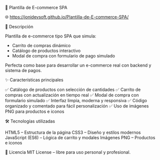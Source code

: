 🛒 Plantilla de E-commerce SPA

🌐 https://jonidevsoft.github.io/Plantilla-de-E-commerce-SPA/

🚀 Descripción

Plantilla de e-commerce tipo SPA que simula:

- Carrito de compras dinámico
- Catálogo de productos interactivo
- Modal de compra con formulario de pago simulado

Perfecta como base para desarrollar un e-commerce real con backend y sistema de pagos.

✨ Características principales

✅ Catálogo de productos con selección de cantidades
✅ Carrito de compras con actualización en tiempo real
✅ Modal de compra con formulario simulado
✅ Interfaz limpia, moderna y responsiva
✅ Código organizado y comentado para fácil personalización
✅ Uso de imágenes PNG para productos e iconos

🛠️ Tecnologías utilizadas

HTML5 – Estructura de la página
CSS3 – Diseño y estilos modernos
JavaScript (ES6) – Lógica de carrito y modales
Imágenes PNG – Productos e iconos

📝 Licencia
MIT License – libre para uso personal y profesional.
